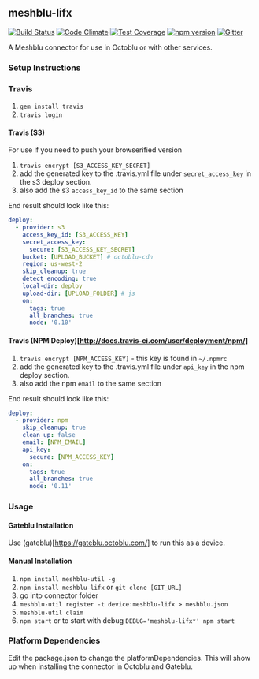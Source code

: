 ## meshblu-lifx

[![Build Status](https://travis-ci.org/octoblu/meshblu-lifx.svg?branch=master)](https://travis-ci.org/octoblu/meshblu-lifx)
[![Code Climate](https://codeclimate.com/github/octoblu/meshblu-lifx/badges/gpa.svg)](https://codeclimate.com/github/octoblu/meshblu-lifx)
[![Test Coverage](https://codeclimate.com/github/octoblu/meshblu-lifx/badges/coverage.svg)](https://codeclimate.com/github/octoblu/meshblu-lifx)
[![npm version](https://badge.fury.io/js/meshblu-lifx.svg)](http://badge.fury.io/js/meshblu-lifx)
[![Gitter](https://badges.gitter.im/octoblu/help.svg)](https://gitter.im/octoblu/help)

A Meshblu connector for use in Octoblu or with other services.

### Setup Instructions

### Travis

1. `gem install travis`
1. `travis login`

#### Travis (S3)

For use if you need to push your browserified version

1. `travis encrypt [S3_ACCESS_KEY_SECRET]`
1. add the generated key to the .travis.yml file under `secret_access_key` in the s3 deploy section.
1. also add the s3 `access_key_id` to the same section

End result should look like this:

```yml
deploy:
  - provider: s3
    access_key_id: [S3_ACCESS_KEY]
    secret_access_key:
      secure: [S3_ACCESS_KEY_SECRET]
    bucket: [UPLOAD_BUCKET] # octoblu-cdn
    region: us-west-2
    skip_cleanup: true
    detect_encoding: true
    local-dir: deploy
    upload-dir: [UPLOAD_FOLDER] # js
    on:
      tags: true
      all_branches: true
      node: '0.10'
```

#### Travis (NPM Deploy)[http://docs.travis-ci.com/user/deployment/npm/]

1. `travis encrypt [NPM_ACCESS_KEY]` - this key is found in `~/.npmrc`
1. add the generated key to the .travis.yml file under `api_key` in the npm deploy section.
1. also add the npm `email` to the same section

End result should look like this:

```yml
deploy:
  - provider: npm
    skip_cleanup: true
    clean_up: false
    email: [NPM_EMAIL]
    api_key:
      secure: [NPM_ACCESS_KEY]
    on:
      tags: true
      all_branches: true
      node: '0.11'
```

### Usage

#### Gateblu Installation

Use (gateblu)[https://gateblu.octoblu.com/] to run this as a device.

#### Manual Installation

1. `npm install meshblu-util -g`
1. `npm install meshblu-lifx` or `git clone [GIT_URL]`
1. go into connector folder
1. `meshblu-util register -t device:meshblu-lifx > meshblu.json`
1. `meshblu-util claim`
1. `npm start` or to start with debug `DEBUG='meshblu-lifx*' npm start`


### Platform Dependencies

Edit the package.json to change the platformDependencies. This will show up when installing the connector in Octoblu and Gateblu.
